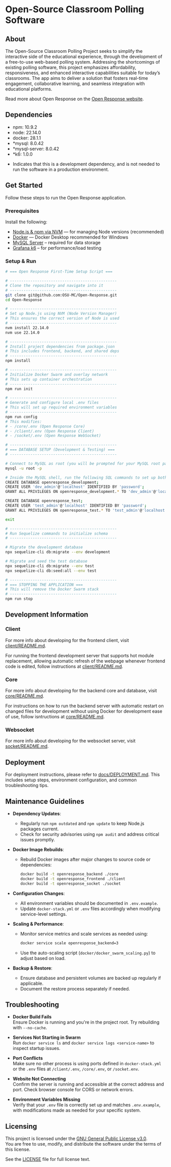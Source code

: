 # Open-Source Classroom Polling Software
## About
The Open-Source Classroom Polling Project seeks to simplify the interactive side of the educational experience, through the development of a free-to-use web-based polling system. Addressing the shortcomings of existing polling software, this project emphasizes affordability, responsiveness, and enhanced interactive capabilities suitable for today’s classrooms. The app aims to deliver a solution that fosters real-time engagement, collaborative learning, and seamless integration with educational platforms.

Read more about Open Response on the [Open Response website](https://osu-mc.github.io).

## Dependencies
- npm: 10.9.2
- node: 22.14.0
- docker: 28.1.1
- *mysql: 8.0.42
- *mysql-server: 8.0.42
- *k6: 1.0.0
* Indicates that this is a development dependency, and is not needed to run the software in a production environment. 

## Get Started

Follow these steps to run the Open Response application.

### Prerequisites

Install the following:
- [Node.js & npm via NVM](https://github.com/nvm-sh/nvm) — for managing Node versions (recommended)
- [Docker](https://docs.docker.com/get-docker/) — Docker Desktop recommended for Windows
- [MySQL Server](https://dev.mysql.com/doc/mysql-installation-excerpt/8.0/en/) – required for data storage
- [Grafana k6](https://k6.io/docs/getting-started/installation/) – for performance/load testing

### Setup & Run

```bash
# === Open Response First-Time Setup Script ===

# -----------------------------------------------
# Clone the repository and navigate into it
# -----------------------------------------------
git clone git@github.com:OSU-MC/Open-Response.git
cd Open-Response

# -----------------------------------------------
# Set up Node.js using NVM (Node Version Manager)
# This ensures the correct version of Node is used
# -----------------------------------------------
nvm install 22.14.0
nvm use 22.14.0

# -----------------------------------------------
# Install project dependencies from package.json
# This includes frontend, backend, and shared deps
# -----------------------------------------------
npm install

# -----------------------------------------------
# Initialize Docker Swarm and overlay network
# This sets up container orchestration
# -----------------------------------------------
npm run init

# -----------------------------------------------
# Generate and configure local .env files
# This will set up required environment variables
# -----------------------------------------------
npm run config
# This modifies:
# - /core/.env (Open Response Core)
# - /client/.env (Open Response Client)
# - /socket/.env (Open Response WebSocket)

# -----------------------------------------------
# === DATABASE SETUP (Development & Testing) ===
# -----------------------------------------------

# Connect to MySQL as root (you will be prompted for your MySQL root password)
mysql -u root -p

# Inside the MySQL shell, run the following SQL commands to set up both databases:
CREATE DATABASE openresponse_development;
CREATE USER 'dev_admin'@'localhost' IDENTIFIED BY 'password';
GRANT ALL PRIVILEGES ON openresponse_development.* TO 'dev_admin'@'localhost';

CREATE DATABASE openresponse_test;
CREATE USER 'test_admin'@'localhost' IDENTIFIED BY 'password';
GRANT ALL PRIVILEGES ON openresponse_test.* TO 'test_admin'@'localhost';

exit

# -----------------------------------------------
# Run Sequelize commands to initialize schema
# -----------------------------------------------

# Migrate the development database
npx sequelize-cli db:migrate --env development

# Migrate and seed the test database
npx sequelize-cli db:migrate --env test
npx sequelize-cli db:seed:all --env test

# -----------------------------------------------
# === STOPPING THE APPLICATION ===
# This will remove the Docker Swarm stack
# -----------------------------------------------
npm run stop
```

## Development Information
### Client
For more info about developing for the frontend client, visit [client/README.md](https://github.com/OSU-MC/Open-Response/tree/main/client).

For running the frontend development server that supports hot module replacement, allowing automatic refresh of the webpage whenever frontend code is edited, follow instructions at [client/README.md](https://github.com/OSU-MC/Open-Response/tree/main/client).

### Core
For more info about developing for the backend core and database, visit [core/README.md](https://github.com/OSU-MC/Open-Response/tree/main/core).

For instructions on how to run the backend server with automatic restart on changed files for development without using Docker for development ease of use, follow isntructions at [core/README.md](https://github.com/OSU-MC/Open-Response/tree/main/core).

### Websocket
For more info about developing for the websocket server, visit [socket/README.md](https://github.com/OSU-MC/Open-Response/tree/main/socket).

## Deployment
For deployment instructions, please refer to [docs/DEPLOYMENT.md](https://github.com/OSU-MC/Open-Response/tree/main/docs/DEPLOYMENT.md). This includes setup steps, environment configuration, and common troubleshooting tips.

## Maintenance Guidelines
- **Dependency Updates**: 
  - Regularly run `npm outdated` and `npm update` to keep Node.js packages current.
  - Check for security advisories using `npm audit` and address critical issues promptly.

- **Docker Image Rebuilds**:  
  - Rebuild Docker images after major changes to source code or dependencies:
    ```sh
    docker build -t openresponse_backend ./core
    docker build -t openresponse_frontend ./client
    docker build -t openresponse_socket ./socket
    ```

- **Configuration Changes**:
  - All environment variables should be documented in `.env.example`.
  - Update `docker-stack.yml` or `.env` files accordingly when modifying service-level settings.

- **Scaling & Performance**:
  - Monitor service metrics and scale services as needed using:
    ```sh
    docker service scale openresponse_backend=3
    ```
  - Use the auto-scaling script (`docker/docker_swarm_scaling.py`) to adjust based on load.

- **Backup & Restore**:
  - Ensure database and persistent volumes are backed up regularly if applicable.
  - Document the restore process separately if needed.

## Troubleshooting
- **Docker Build Fails**  
  Ensure Docker is running and you're in the project root. Try rebuilding with `--no-cache`.

- **Services Not Starting in Swarm**  
  Run `docker service ls` and `docker service logs <service-name>` to inspect startup issues.

- **Port Conflicts**  
  Make sure no other process is using ports defined in `docker-stack.yml` or the `.env` files at `/client/.env`, `/core/.env`, or `/socket.env`.

- **Website Not Connecting**  
  Confirm the server is running and accessible at the correct address and port. Check browser console for CORS or network errors.

- **Environment Variables Missing**  
  Verify that your `.env` file is correctly set up and matches `.env.example`, with modifications made as needed for your specific system.

## Licensing

This project is licensed under the [GNU General Public License v3.0](https://www.gnu.org/licenses/gpl-3.0.en.html).  
You are free to use, modify, and distribute the software under the terms of this license.

See the [LICENSE](./LICENSE) file for full license text.
